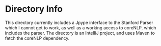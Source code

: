 # Directory Info

This directory currently includes a Jpype interface to the Stanford Parser which I cannot get to work, as well as a working access to coreNLP, which includes the parser. The directory is an IntelliJ project, and uses Maven to fetch the coreNLP dependency.